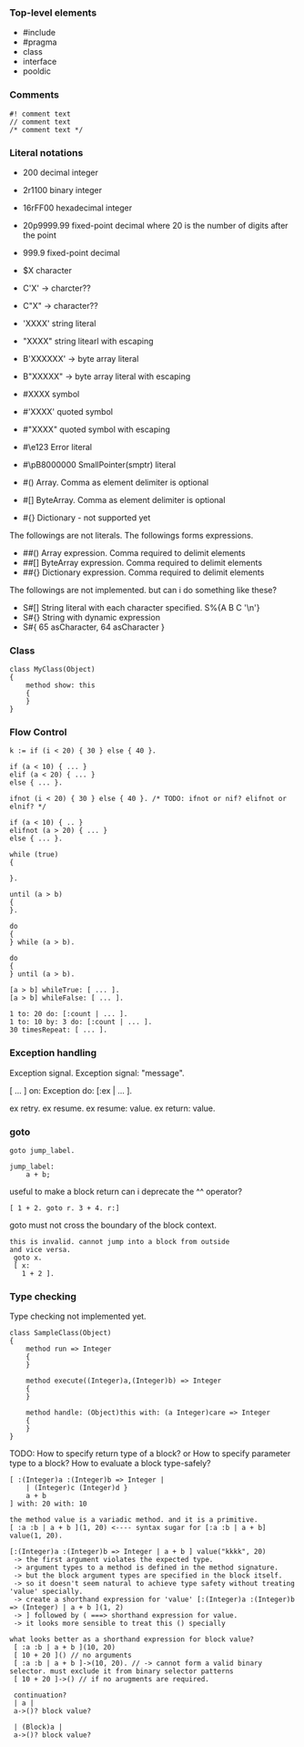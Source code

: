### Top-level elements
* #include
* #pragma
* class
* interface
* pooldic

### Comments

```
#! comment text
// comment text
/* comment text */
```

### Literal notations
* 200 decimal integer
* 2r1100 binary integer
* 16rFF00 hexadecimal integer
* 20p9999.99 fixed-point decimal where 20 is the number of digits after the point
* 999.9 fixed-point decimal

* $X character
* C'X' -> charcter??
* C"X" -> character??

* 'XXXX' string literal
* "XXXX" string litearl with escaping 

* B'XXXXXX' -> byte array literal
* B"XXXXX" -> byte array literal with escaping

* #XXXX symbol
* #'XXXX' quoted symbol
* #"XXXX" quoted symbol with escaping

* #\e123   Error literal
* #\pB8000000 SmallPointer(smptr) literal

* #() Array. Comma as element delimiter is optional
* #[] ByteArray. Comma as element delimiter is optional
* #{} Dictionary - not supported yet

The followings are not literals. The followings forms expressions.

* ##() Array expression. Comma required to delimit elements
* ##[] ByteArray expression. Comma required to delimit elements
* ##{} Dictionary expression. Comma required to delimit elements

The followings are not implemented. but can i do something like these?
* S#[] String literal with each character specified. S%{A B C '\n'}
* S#{} String with dynamic expression
* S#{ 65 asCharacter, 64 asCharacter }

### Class
```
class MyClass(Object)
{
	method show: this
	{
	}
}
```

### Flow Control
```
k := if (i < 20) { 30 } else { 40 }.

if (a < 10) { ... }
elif (a < 20) { ... }
else { ... }.

ifnot (i < 20) { 30 } else { 40 }. /* TODO: ifnot or nif? elifnot or elnif? */

if (a < 10) { .. } 
elifnot (a > 20) { ... }
else { ... }.
```

```
while (true)
{

}.

until (a > b)
{
}.

do
{
} while (a > b).

do
{
} until (a > b).

[a > b] whileTrue: [ ... ].
[a > b] whileFalse: [ ... ].
```

```
1 to: 20 do: [:count | ... ].
1 to: 10 by: 3 do: [:count | ... ].
30 timesRepeat: [ ... ].
```


### Exception handling
Exception signal.
Exception signal: "message".

[ ... ] on: Exception do: [:ex | ... ].

ex retry.
ex resume.
ex resume: value.
ex return: value.

### goto

```
goto jump_label.

jump_label:
	a + b;
```

useful to make a block return
can i deprecate the ^^ operator?

```
[ 1 + 2. goto r. 3 + 4. r:]
```

goto must not cross the boundary of the block context.

```
this is invalid. cannot jump into a block from outside 
and vice versa.
 goto x.
 [ x:
   1 + 2 ].
```


### Type checking

Type checking not implemented yet.

```
class SampleClass(Object)
{
	method run => Integer
	{
	}

	method execute((Integer)a,(Integer)b) => Integer
	{
	}

	method handle: (Object)this with: (a Integer)care => Integer
	{
	}
}
```

TODO: How to specify return type of a block? or How to specify parameter type to a block?
      How to evaluate a block type-safely?

```
[ :(Integer)a :(Integer)b => Integer | 
	| (Integer)c (Integer)d }
	a + b 
] with: 20 with: 10

the method value is a variadic method. and it is a primitive.
[ :a :b | a + b ](1, 20) <---- syntax sugar for [:a :b | a + b] value(1, 20).

[:(Integer)a :(Integer)b => Integer | a + b ] value("kkkk", 20) 
 -> the first argument violates the expected type.
 -> argument types to a method is defined in the method signature.
 -> but the block argument types are specified in the block itself.
 -> so it doesn't seem natural to achieve type safety without treating 'value' specially.
 -> create a shorthand expression for 'value' [:(Integer)a :(Integer)b => (Integer) | a + b ](1, 2)
 -> ] followed by ( ===> shorthand expression for value.
 -> it looks more sensible to treat this () specially
 
what looks better as a shorthand expression for block value?
 [ :a :b | a + b ](10, 20)
 [ 10 + 20 ]() // no arguments
 [ :a :b | a + b ]->(10, 20). // -> cannot form a valid binary selector. must exclude it from binary selector patterns
 [ 10 + 20 ]->() // if no arugments are required.
 
 continuation?
 | a |
 a->()? block value?
 
 | (Block)a |
 a->()? block value?
 
```
